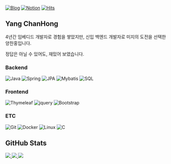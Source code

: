 <!-- [![Hits](https://hits.seeyoufarm.com/api/count/incr/badge.svg?url=https%3A%2F%2Fgithub.com%2Fch-yang1273&count_bg=%2379C83D&title_bg=%23555555&icon=&icon_color=%23E7E7E7&title=hits&edge_flat=false)](https://github.com/ch-yang1273) -->
[![Blog](https://img.shields.io/badge/-Blog-3178C6.svg?&style=round-square&logo=Tistory&logoColor=#000000)](https://ch-yang.tistory.com)
[![Notion](https://img.shields.io/badge/-Notion-2B2B2B.svg?&style=round-square&logo=Notion&logoColor=#000000)](https://ch-yang1273.notion.site)
[![Hits](https://komarev.com/ghpvc/?username=ch-yang1273&color=blue&style=flat)](https://github.com/ch-yang1273)

## Yang ChanHong

4년간 임베디드 개발자로 경험을 쌓았지만, 신입 백엔드 개발자로 미지의 도전을 선택한 양찬홍입니다.
  
정답은 아닐 수 있어도, 재밌어 보였습니다.

### Backend

![Java](https://img.shields.io/badge/Java-007396.svg?&style=round-square&logo=java&logoColor=white)
![Spring](https://img.shields.io/badge/Spring-6DB33F.svg?&style=round-square&logo=spring&logoColor=white)
![JPA](https://img.shields.io/badge/JPA-003545.svg?&style=round-square&logo=hibernate&logoColor=white)
![Mybatis](https://img.shields.io/badge/Mybatis-FF4500.svg?&style=round-square&logo=mybatis&logoColor=white)
![SQL](https://img.shields.io/badge/SQL-59666C.svg?&style=round-square&logo=mariadb&logoColor=white)

### Frontend

![Thymeleaf](https://img.shields.io/badge/Thymeleaf-005F0F.svg?&style=round-square&logo=thymeleaf&logoColor=white)
![jquery](https://img.shields.io/badge/jquery-0769AD.svg?&style=round-square&logo=jquery&logoColor=white)
![Bootstrap](https://img.shields.io/badge/Bootstrap-7952B3.svg?&style=round-square&logo=bootstrap&logoColor=white)

### ETC

![Git](https://img.shields.io/badge/Git-F05032.svg?&style=round-square&logo=Git&logoColor=white)
![Docker](https://img.shields.io/badge/Docker-2496ED.svg?&style=round-square&logo=docker&logoColor=white)
![Linux](https://img.shields.io/badge/Linux-FCC624.svg?&style=round-square&logo=linux&logoColor=white)
![C](https://img.shields.io/badge/C-A8B9CC.svg?&style=round-square&logo=C&logoColor=white)

## GitHub Stats
<p align="left">
  <a href="https://github.com/ch-yang1273">
    <img src="http://github-profile-summary-cards.vercel.app/api/cards/profile-details?username=ch-yang1273&theme=transparent" />
  </a>
  <a href="https://github.com/ch-yang1273">
    <img src="https://github-readme-streak-stats.herokuapp.com/?user=ch-yang1273&hide_border=true&card_width=338&theme=transparent" />
  </a>
  <a href="https://github.com/ch-yang1273">
    <img src="http://github-profile-summary-cards.vercel.app/api/cards/stats?username=ch-yang1273&theme=transparent" />
</p>
    
<!-- ![Github Stats](https://github-readme-stats.vercel.app/api?username=ch-yang1273&show_icons=true&count_private=true&hide_border=true) -->
